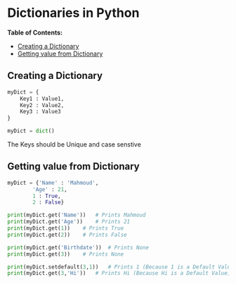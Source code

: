 # Dictionaries in Python

**Table of Contents:**
* [Creating a Dictionary](#creating-a-dictionary)
* [Getting value from Dictionary](#getting-value-from-dictionary)

## Creating a Dictionary

```python
myDict = {
    Key1 : Value1,
    Key2 : Value2,
    Key3 : Value3
}

myDict = dict()
```
The Keys should be Unique and case senstive


## Getting value from Dictionary

```python
myDict = {'Name' : 'Mahmoud',
        'Age' : 21,
        1 : True,
        2 : False}

print(myDict.get('Name'))   # Prints Mahmoud
print(myDict.get('Age'))    # Prints 21
print(myDict.get(1))    # Prints True
print(myDict.get(2))    # Prints False

print(myDict.get('Birthdate'))  # Prints None
print(myDict.get(3))    # Prints None

print(myDict.setdefault(3,1))   # Prints 1 (Because 1 is a Default Value)
print(myDict.get(3,'Hi'))   # Prints Hi (Because Hi is a Default Value)
```